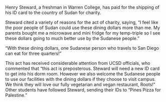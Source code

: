 Henry Steward, a freshman in Warren College, has paid for the shipping of his ID card to the country of Sudan for charity.

Steward cited a variety of reasons for the act of charity, saying, “I feel like the poor people of Sudan could use these dining dollars more than me. My parents bought me a microwave and mini fridge for my temp-triple so I see these dollars going to much better use by the Sudanese people.”

“With these dining dollars, one Sudanese person who travels to San Diego can eat for three quarters!”

This act has received considerable attention from UCSD officials, who commented that “this act is preposterous. Steward will need a new ID card to get into his dorm room. However we also welcome the Sudanese people to use our facilities with the dining dollars if they choose to visit campus. We think they will love our fully vegetarian and vegan restaurant, Roots!” Other students have followed Steward, sending their IDs to “Pines Pizza for Palestine.”
